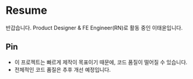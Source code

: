 # Resume

반갑습니다. Product Designer & FE Engineer(RN)로 활동 중인 이태윤입니다.

## Pin

- 이 프로젝트는 빠르게 제작이 목표이기 때문에, 코드 품질이 떨어질 수 있습니다.
- 전체적인 코드 품질은 추후 개선 예정입니다.